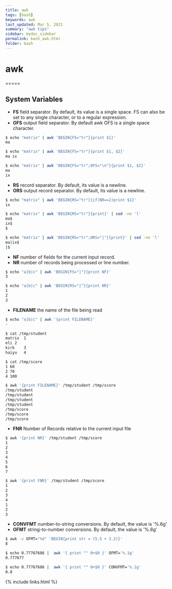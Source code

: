 ```yaml
---
title: awk
tags: [bash]
keywords: awk 
last_updated: Mar 5, 2021
summary: "awk tips"
sidebar: mydoc_sidebar
permalink: bash_awk.html
folder: bash
---
```


# awk
=====

## System Variables

* **FS**    field separator. By default, its value is a single space. FS can also be set to any single character, or to a regular expression.
* **OFS**   output field separator. By default awk OFS is a single space character.   
```bash
$ echo "matrix" | awk 'BEGIN{FS="tr"}{print $1}'
ma

$ echo "matrix" | awk 'BEGIN{FS="tr"}{print $1, $2}'
ma ix

$ echo "matrix" | awk 'BEGIN{FS="tr";OFS="\n"}{print $1, $2}'
ma
ix
```

* **RS**    record separator. By default, its value is a newline.
* **ORS**   output record separator. By default, its value is a newline.  
```bash
$ echo "matrix" | awk 'BEGIN{RS="tr"}{if(NR==2)print $1}'
ix

$ echo "matrix" | awk 'BEGIN{RS="tr"}{print}' | sed -ne 'l'
ma$
ix$
$

$ echo "matrix" | awk 'BEGIN{RS="tr";ORS="|"}{print}' | sed -ne 'l'
ma|ix$
|$
```


* **NF**    number of fields for the current input record.
* **NR**    number of records being processed or line number.   
```bash
$ echo "a|b|c" | awk 'BEGIN{FS="|"}{print NF}'
3

$ echo "a|b|c" | awk 'BEGIN{RS="|"}{print NR}'
1
2
3
```

* **FILENAME** the name of the file being read   
```bash
$ echo "a|b|c" | awk '{print FILENAME}'
-

$ cat /tmp/student
matrix  1
eli 2
kirk    3
haiyu   4

$ cat /tmp/score
1 60
2 70
4 100

$ awk '{print FILENAME}' /tmp/student /tmp/score
/tmp/student
/tmp/student
/tmp/student
/tmp/student
/tmp/score
/tmp/score
/tmp/score
```

* **FNR**   Number of Records relative to the current input file    
```bash
$ awk '{print NR}' /tmp/student /tmp/score
1
2
3
4
5
6
7

$ awk '{print FNR}' /tmp/student /tmp/score
1
2
3
4
1
2
3
```

* **CONVFMT**   number-to-string conversions. By default, the value is '%.6g'
* **OFMT**      string-to-number conversions. By default, the value is '%.6g'    
```bash
$ awk -v OFMT="%d" 'BEGIN{print str = (5.5 + 3.2)}'
8

$ echo 0.77767686 |  awk '{ print "" 0+$0 }' OFMT='%.1g'
0.777677

$ echo 0.77767686 |  awk '{ print "" 0+$0 }' CONVFMT='%.1g'
0.8
```




{% include links.html %}
